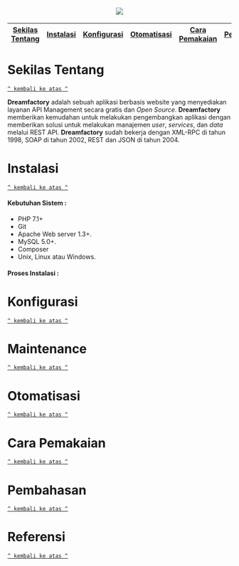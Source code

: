 <h1 align="center"><img src="https://financesonline.com/uploads/2019/10/DreamFactory-logo1.png"></h1>

[Sekilas Tentang](#sekilas-tentang) | [Instalasi](#instalasi) | [Konfigurasi](#konfigurasi) | [Otomatisasi](#otomatisasi) | [Cara Pemakaian](#cara-pemakaian) | [Pembahasan](#pembahasan) | [Referensi](#referensi)
:---:|:---:|:---:|:---:|:---:|:---:|:---:

# Sekilas Tentang
[`^ kembali ke atas ^`](#)

**Dreamfactory** adalah sebuah aplikasi berbasis website yang menyediakan layanan API Management secara gratis dan *Open Source*. **Dreamfactory** memberikan kemudahan untuk melakukan pengembangkan aplikasi dengan memberikan solusi untuk melakukan manajemen *user*, *services*, dan *data* melalui REST API. **Dreamfactory** sudah bekerja dengan XML-RPC di tahun 1998, SOAP di tahun 2002, REST dan JSON di tahun 2004.


# Instalasi
[`^ kembali ke atas ^`](#)

#### Kebutuhan Sistem :
- PHP 7.1+
- Git
- Apache Web server 1.3+.
- MySQL 5.0+.
- Composer
- Unix, Linux atau Windows.

#### Proses Instalasi :


# Konfigurasi
[`^ kembali ke atas ^`](#)

# Maintenance
[`^ kembali ke atas ^`](#)

# Otomatisasi
[`^ kembali ke atas ^`](#)

# Cara Pemakaian
[`^ kembali ke atas ^`](#)

# Pembahasan
[`^ kembali ke atas ^`](#)

# Referensi
[`^ kembali ke atas ^`](#)
